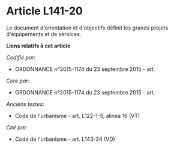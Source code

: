 # Article L141-20

Le document d'orientation et d'objectifs définit les grands projets d'équipements et de services.

**Liens relatifs à cet article**

_Codifié par_:

  - ORDONNANCE n°2015-1174 du 23 septembre 2015 - art.

_Créé par_:

  - ORDONNANCE n°2015-1174 du 23 septembre 2015 - art.

_Anciens textes_:

  - Code de l'urbanisme - art. L122-1-5, alinéa 16 (VT)

_Cité par_:

  - Code de l'urbanisme - art. L143-34 (VD)
